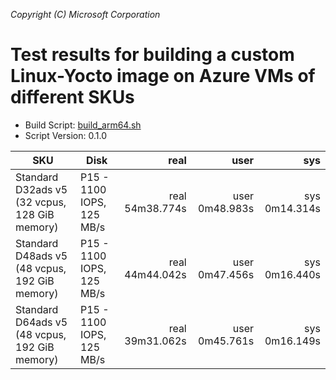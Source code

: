 *Copyright (C) Microsoft Corporation*

# Test results for building a custom Linux-Yocto image on Azure VMs of different SKUs

* Build Script: [build_arm64.sh](../tools/build_arm64.sh)
* Script Version: 0.1.0

| SKU                                         | Disk                     | real          | user         | sys         |
|---------------------------------------------|--------------------------|--------------:|-------------:|------------:|
|Standard D32ads v5 (32 vcpus, 128 GiB memory)|P15 - 1100 IOPS, 125 MB/s |real 54m38.774s|user 0m48.983s|sys 0m14.314s|
|Standard D48ads v5 (48 vcpus, 192 GiB memory)|P15 - 1100 IOPS, 125 MB/s |real 44m44.042s|user 0m47.456s|sys 0m16.440s|
|Standard D64ads v5 (48 vcpus, 192 GiB memory)|P15 - 1100 IOPS, 125 MB/s |real 39m31.062s|user 0m45.761s|sys 0m16.149s|
